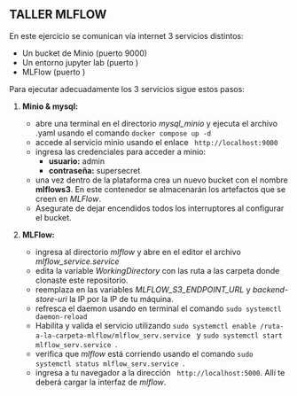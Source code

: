 ## TALLER MLFLOW ##

En este ejercicio se comunican vía internet 3 servicios distintos:
- Un bucket de Minio (puerto 9000)
- Un entorno jupyter lab (puerto )
- MLFlow (puerto )

Para ejecutar adecuadamente los 3 servicios sigue estos pasos:
1. **Minio & mysql:**
   - abre una terminal en el directorio *mysql_minio* y ejecuta el archivo .yaml usando el comando ```docker compose up -d ```
   - accede al servicio minio usando el enlace ``` http://localhost:9000```
   - ingresa las credenciales para acceder a minio:
     - **usuario:** admin
     - **contraseña:** supersecret
   - una vez dentro de la plataforma crea un nuevo bucket con el nombre **mlflows3**. En este contenedor se almacenarán los artefactos que se creen en *MLFlow*.
   - Asegurate de dejar encendidos todos los interruptores al configurar el bucket.

2. **MLFlow:**
   - ingresa al directorio *mlflow* y abre en el editor el archivo *mlflow_service.service*
   - edita la variable *WorkingDirectory* con las ruta a las carpeta donde clonaste este repositorio.
   - reemplaza en las variables *MLFLOW_S3_ENDPOINT_URL* y *backend-store-uri* la IP por la IP de tu máquina.
   - refresca el daemon usando en terminal el comando ``` sudo systemctl daemon-reload ```
   - Habilita y valida el servicio utilizando ```sudo systemctl enable /ruta-a-la-carpeta-mlflow/mlflow_serv.service ``` y ```sudo systemctl start mlflow_serv.service ```.
   - verifica que *mlflow* está corriendo usando el comando ```sudo systemctl status mlflow_serv.service ```.
   - ingresa a tu navegador a la dirección ``` http://localhost:5000```. Allí te deberá cargar la interfaz de *mlflow*.